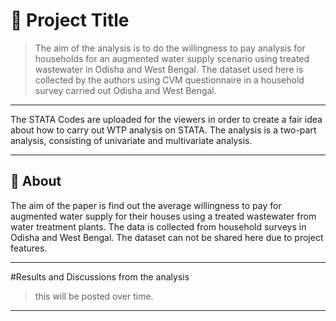 # 📘 Project Title

> The aim of the analysis is to do the willingness to pay analysis for households for an augmented water supply scenario using treated wastewater in Odisha and West Bengal.
> The dataset used here is collected by the authors using CVM questionnaire in a household survey carried out Odisha and West Bengal.

---
The STATA Codes are uploaded for the viewers in order to create a fair idea about how to carry out WTP analysis on STATA.
The analysis is a two-part analysis, consisting of univariate and multivariate analysis. 

---

## 🧠 About

The aim of the paper is find out the average willingness to pay for augmented water supply for their houses using a treated wastewater from water treatment plants.
The data is collected from household surveys in Odisha and West Bengal. The dataset can not be shared here due to project features.

---
#Results and Discussions from the analysis
> this will be posted over time.
---
